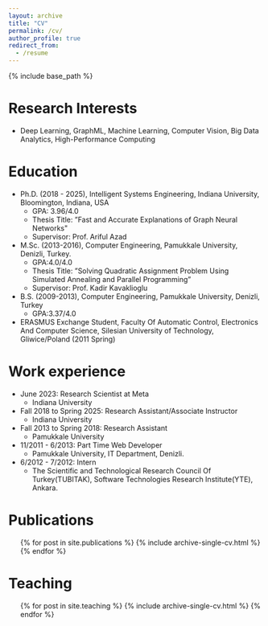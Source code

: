 ```yaml
---
layout: archive
title: "CV"
permalink: /cv/
author_profile: true
redirect_from:
  - /resume
---
```


{% include base_path %}

Research Interests
======
* Deep Learning, GraphML, Machine Learning, Computer Vision, Big Data Analytics, High-Performance Computing

Education
======
* Ph.D. (2018 - 2025),  Intelligent Systems Engineering, Indiana University, Bloomington, Indiana, USA
  * GPA: 3.96/4.0
  * Thesis Title: ”Fast and Accurate Explanations of Graph Neural Networks"
  * Supervisor: Prof. Ariful Azad
* M.Sc. (2013-2016), Computer Engineering, Pamukkale University, Denizli, Turkey.
  * GPA:4.0/4.0
  * Thesis Title: ”Solving Quadratic Assignment Problem Using Simulated Annealing and Parallel Programming”
  * Supervisor: Prof. Kadir Kavaklioglu
* B.S. (2009-2013), Computer Engineering, Pamukkale University, Denizli, Turkey
  * GPA:3.37/4.0
* ERASMUS Exchange Student, Faculty Of Automatic Control, Electronics And Computer Science, Silesian University of Technology, Gliwice/Poland (2011 Spring)


Work experience
======
* June 2023: Research Scientist at Meta
  * Indiana University
* Fall 2018 to Spring 2025: Research Assistant/Associate Instructor
  * Indiana University
* Fall 2013 to Spring 2018: Research Assistant
  * Pamukkale University
* 11/2011 - 6/2013: Part Time Web Developer
  * Pamukkale University, IT Department, Denizli.
* 6/2012 - 7/2012: Intern
  * The Scientific and Technological Research Council Of Turkey(TUBITAK), Software Technologies Research Institute(YTE), Ankara.

<!--
Skills
======
* Skill 1
* Skill 2
  * Sub-skill 2.1
  * Sub-skill 2.2
  * Sub-skill 2.3
* Skill 3
-->

Publications
======
  <ul>{% for post in site.publications %}
    {% include archive-single-cv.html %}
  {% endfor %}</ul>

<!--
Talks
======
  <ul>{% for post in site.talks %}
    {% include archive-single-talk-cv.html %}
  {% endfor %}</ul>
-->

Teaching
======
  <ul>{% for post in site.teaching %}
    {% include archive-single-cv.html %}
  {% endfor %}</ul>

<!--
Service and leadership
======
* Currently signed in to 43 different slack teams
-->
